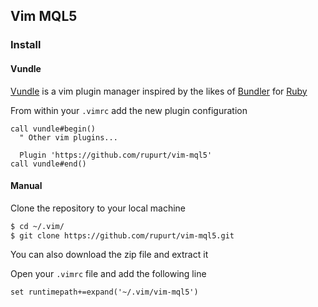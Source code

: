 ## Vim MQL5

### Install
#### Vundle

[Vundle](https://github.com/VundleVim/Vundle.vim) is a vim plugin manager inspired 
by the likes of [Bundler](http://bundler.io/) for [Ruby](https://www.ruby-lang.org/en/)

From within your `.vimrc` add the new plugin configuration

```vim
call vundle#begin()
  " Other vim plugins...

  Plugin 'https://github.com/rupurt/vim-mql5'
call vundle#end()
```

#### Manual

Clone the repository to your local machine

```bash
$ cd ~/.vim/
$ git clone https://github.com/rupurt/vim-mql5.git
```

You can also download the zip file and extract it

Open your `.vimrc` file and add the following line

```vim
set runtimepath+=expand('~/.vim/vim-mql5')
```
